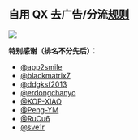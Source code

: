 ## 自用 QX 去广告/分流[规则](https://raw.githubusercontent.com/Vikingama/plugins/main/index.conf)

![](https://profile-counter.glitch.me/Vikingama-plugins/count.svg)

**特别感谢（排名不分先后）：**

- [@app2smile](https://github.com/app2smile/rules)
- [@blackmatrix7](https://github.com/blackmatrix7/ios_rule_script)
- [@ddgksf2013](https://github.com/ddgksf2013/ddgksf2013)
- [@erdongchanyo](https://github.com/erdongchanyo/Rules)
- [@KOP-XIAO](https://github.com/KOP-XIAO/QuantumultX)
- [@Peng-YM](https://github.com/Peng-YM/QuanX)
- [@RuCu6](https://github.com/RuCu6/QuanX)
- [@sve1r](https://github.com/sve1r/Rules-For-Quantumult-X)
